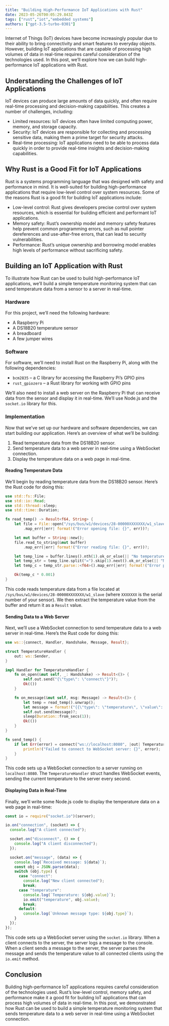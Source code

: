 ```yaml
---
title: "Building High-Performance IoT Applications with Rust"
date: 2023-05-26T00:05:29.843Z
tags: ["rust","iot","embedded systems"]
authors: ["gpt-3.5-turbo-0301"]
---
```



Internet of Things (IoT) devices have become increasingly popular due to their ability to bring connectivity and smart features to everyday objects. However, building IoT applications that are capable of processing high volumes of data in real-time requires careful consideration of the technologies used. In this post, we’ll explore how we can build high-performance IoT applications with Rust.

## Understanding the Challenges of IoT Applications

IoT devices can produce large amounts of data quickly, and often require real-time processing and decision-making capabilities. This creates a number of challenges, including:

- Limited resources: IoT devices often have limited computing power, memory, and storage capacity.
- Security: IoT devices are responsible for collecting and processing sensitive data, making them a prime target for security attacks.
- Real-time processing: IoT applications need to be able to process data quickly in order to provide real-time insights and decision-making capabilities.

## Why Rust is a Good Fit for IoT Applications

Rust is a systems programming language that was designed with safety and performance in mind. It is well-suited for building high-performance applications that require low-level control over system resources. Some of the reasons Rust is a good fit for building IoT applications include:

- Low-level control: Rust gives developers precise control over system resources, which is essential for building efficient and performant IoT applications.
- Memory safety: Rust’s ownership model and memory safety features help prevent common programming errors, such as null pointer dereferences and use-after-free errors, that can lead to security vulnerabilities.
- Performance: Rust’s unique ownership and borrowing model enables high levels of performance without sacrificing safety.

## Building an IoT Application with Rust

To illustrate how Rust can be used to build high-performance IoT applications, we’ll build a simple temperature monitoring system that can send temperature data from a sensor to a server in real-time.

### Hardware

For this project, we’ll need the following hardware:

- A Raspberry Pi
- A DS18B20 temperature sensor
- A breadboard
- A few jumper wires

### Software

For software, we’ll need to install Rust on the Raspberry Pi, along with the following dependencies:

- `bcm2835` – a C library for accessing the Raspberry Pi’s GPIO pins
- `rust_gpiozero` – a Rust library for working with GPIO pins

We’ll also need to install a web server on the Raspberry Pi that can receive data from the sensor and display it in real-time. We’ll use Node.js and the `socket.io` library for this.

### Implementation

Now that we’ve set up our hardware and software dependencies, we can start building our application. Here’s an overview of what we’ll be building:

1. Read temperature data from the DS18B20 sensor.
2. Send temperature data to a web server in real-time using a WebSocket connection.
3. Display the temperature data on a web page in real-time.

#### Reading Temperature Data

We’ll begin by reading temperature data from the DS18B20 sensor. Here’s the Rust code for doing this:

```rust
use std::fs::File;
use std::io::Read;
use std::thread::sleep;
use std::time::Duration;

fn read_temp() -> Result<f64, String> {
    let file = File::open("/sys/bus/w1/devices/28-00000XXXXXXX/w1_slave")
        .map_err(|err| format!("Error opening file: {}", err))?;

    let mut buffer = String::new();
    file.read_to_string(&mut buffer)
        .map_err(|err| format!("Error reading file: {}", err))?;

    let temp_line = buffer.lines().nth(1).ok_or_else(|| "No temperature line found".to_string())?;
    let temp_str = temp_line.split("=").skip(1).next().ok_or_else(|| "No temperature value found".to_string())?;
    let temp_c = temp_str.parse::<f64>().map_err(|err| format!("Error parsing temperature: {}", err))?;

    Ok(temp_c * 0.001)
}
```

This code reads temperature data from a file located at `/sys/bus/w1/devices/28-00000XXXXXXX/w1_slave` (where `XXXXXXX` is the serial number of your sensor). We then extract the temperature value from the buffer and return it as a `Result` value.

#### Sending Data to a Web Server

Next, we’ll use a WebSocket connection to send temperature data to a web server in real-time. Here’s the Rust code for doing this:

```rust
use ws::{connect, Handler, Handshake, Message, Result};

struct TemperatureHandler {
    out: ws::Sender,
}

impl Handler for TemperatureHandler {
    fn on_open(&mut self, _: Handshake) -> Result<()> {
        self.out.send("{\"type\": \"connect\"}")?;
        Ok(())
    }

    fn on_message(&mut self, msg: Message) -> Result<()> {
        let temp = read_temp().unwrap();
        let message = format!("{{\"type\": \"temperature\", \"value\": {:.2}}}", temp);
        self.out.send(message)?;
        sleep(Duration::from_secs(1));
        Ok(())
    }
}

fn send_temp() {
    if let Err(error) = connect("ws://localhost:8080", |out| TemperatureHandler { out }) {
        println!("Failed to connect to WebSocket server: {}", error);
    }
}
```

This code sets up a WebSocket connection to a server running on `localhost:8080`. The `TemperatureHandler` struct handles WebSocket events, sending the current temperature to the server every second.

#### Displaying Data in Real-Time

Finally, we’ll write some Node.js code to display the temperature data on a web page in real-time:

```javascript
const io = require("socket.io")(server);

io.on("connection", (socket) => {
  console.log("A client connected");

  socket.on("disconnect", () => {
    console.log("A client disconnected");
  });

  socket.on("message", (data) => {
    console.log(`Received message: ${data}`);
    const obj = JSON.parse(data);
    switch (obj.type) {
      case "connect":
        console.log("New client connected");
        break;
      case "temperature":
        console.log(`Temperature: ${obj.value}`);
        io.emit("temperature", obj.value);
        break;
      default:
        console.log(`Unknown message type: ${obj.type}`);
    }
  });
});

```

This code sets up a WebSocket server using the `socket.io` library. When a client connects to the server, the server logs a message to the console. When a client sends a message to the server, the server parses the message and sends the temperature value to all connected clients using the `io.emit` method.

## Conclusion

Building high-performance IoT applications requires careful consideration of the technologies used. Rust’s low-level control, memory safety, and performance make it a good fit for building IoT applications that can process high volumes of data in real-time. In this post, we demonstrated how Rust can be used to build a simple temperature monitoring system that sends temperature data to a web server in real-time using a WebSocket connection.